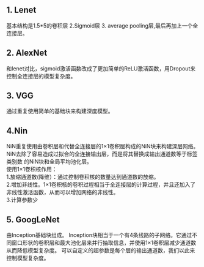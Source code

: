 ## 1. Lenet
基本结构是1.5*5的卷积层 2.Sigmoid层 3. average pooling层,最后再加上一个全连接层。
## 2. AlexNet
和lenet对比，sigmoid激活函数改成了更加简单的ReLU激活函数，用Dropout来控制全连接层的模型复杂度。
## 3. VGG
通过重复使⽤简单的基础块来构建深度模型。
## 4.Nin
NiN重复使⽤由卷积层和代替全连接层的1×1卷积层构成的NiN块来构建深层⽹络。<br>
NiN去除了容易造成过拟合的全连接输出层，而是将其替换成输出通道数等于标签类别数 的NiN块和全局平均池化层。<br>
使用1×1卷积核作用：<br>
1.放缩通道数(降维）：通过控制卷积核的数量达到通道数的放缩。<br>
2.增加非线性。1×1卷积核的卷积过程相当于全连接层的计算过程，并且还加入了非线性激活函数，从而可以增加网络的非线性。<br>
3.计算参数少
## 5. GoogLeNet
由Inception基础块组成。
Inception块相当于⼀个有4条线路的⼦⽹络。它通过不同窗口形状的卷积层和最⼤池化层来并⾏抽取信息，并使⽤1×1卷积层减少通道数从而降低模型复杂度。
可以⾃定义的超参数是每个层的输出通道数，我们以此来控制模型复杂度。


